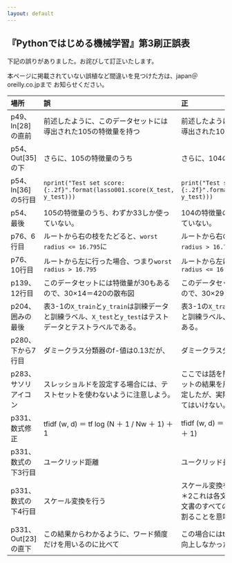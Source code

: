 ```yaml
---
layout: default
---
```

## 『Pythonではじめる機械学習』第3刷正誤表

下記の誤りがありました。お詫びして訂正いたします。

本ページに掲載されていない誤植など間違いを見つけた方は、japan＠oreilly.co.jpまで
お知らせください。



| 場所        | 誤     | 正   |
| :---------- | :--------- | :-------- |
| p49、In[28]の直前 | 前述したように、このデータセットには導出された105の特徴量を持つ | 前述したように、このデータセットには導出された104の特徴量を持つ|
| p54、Out[35]の下 | さらに、105の特徴量のうち | さらに、104の特徴量のうち|
| p54、In[36]の5行目 | `nprint("Test set score: {:.2f}".format(lasso001.score(X_test, y_test)))` | `print("Test set score: {:.2f}".format(lasso001.score(X_test, y_test)))`|
| p54、最後 | 105の特徴量のうち、わずか33しか使っていない。 | 104の特徴量のうち、わずか33しか使っていない。|
| p76、6行目 | ルートから右の枝をたどると、`worst radius <= 16.795`に | ルートから右の枝をたどると、`worst radius > 16.795`に|
| p76、10行目 | ルートから左に行った場合、つまり`worst radius > 16.795`| ルートから左に行った場合、つまり`worst radius <= 16.795`|
| p139、12行目 | このデータセットには特徴量が30もあるので、30×14＝420の散布図 | このデータセットには特徴量が30もあるので、30×29 / 2＝435の散布図|
| p204、囲みの最後 | 表3-1の`X_train`と`y_train`は訓練データと訓練ラベル、`X_test`と`y_test`はテストデータとテストラベルである。 | 表3-1の`X_train`と`y_train`は訓練データと訓練ラベル、`X_test`はテストデータである。|
| p280、下から7行目 | ダミークラス分類器のf-値は0.13だが、| ダミークラス分類器のf-値は0.10だが、|
| p283、サソリアイコン | スレッショルドを設定する場合には、テストセットを使わないように注意しよう。 | ここでは話を簡単にするためにテストセットの結果を用いてスレッショルドを設定したが、実際にはテストセットを使ってはいけない。
| p331、数式修正 | tfidf (w, d) ＝ tf log (N ＋ 1 / Nw ＋ 1) ＋ 1 | tfidf (w, d) ＝ tf (log (N ＋ 1 / Nw ＋ 1) ＋ 1)|
| p331、数式の下3行目 | ユークリッド距離 | ユークリッド長|
| p331、数式の下4行目|スケール変換を行う|スケール変換を行う＊2<br>＊2これは各文書の個々の特徴量を、その文書のすべての特徴量の自乗和の平方根で割ることを意味する。|
| p331、Out[23]の直下 | この結果からわかるように、ワード頻度だけを用いるのに比べて | この場合にはtf-idf変換を行っても性能は向上しなかった。|

